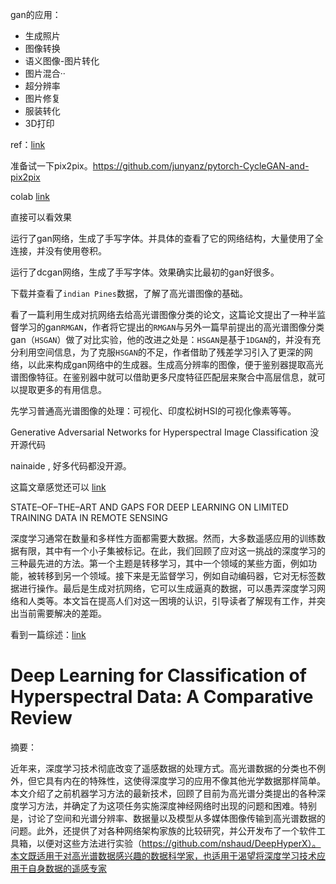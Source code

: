 gan的应用：

- 生成照片
- 图像转换
- 语义图像-图片转化
- 图片混合··
- 超分辨率
- 图片修复
- 服装转化
- 3D打印

ref：[link](https://cloud.tencent.com/developer/article/1528648)



准备试一下pix2pix。https://github.com/junyanz/pytorch-CycleGAN-and-pix2pix

colab [link](https://colab.research.google.com/github/junyanz/pytorch-CycleGAN-and-pix2pix/blob/master/pix2pix.ipynb#scrollTo=mey7o6j-0368)

直接可以看效果



运行了gan网络，生成了手写字体。并具体的查看了它的网络结构，大量使用了全连接，并没有使用卷积。

运行了dcgan网络，生成了手写字体。效果确实比最初的gan好很多。



下载并查看了`indian Pines`数据，了解了高光谱图像的基础。



看了一篇利用生成对抗网络去给高光谱图像分类的论文，这篇论文提出了一种半监督学习的gan`RMGAN`，作者将它提出的`RMGAN`与另外一篇早前提出的高光谱图像分类gan（`HSGAN`）做了对比实验，他的改进之处是：`HSGAN`是基于`1DGAN`的，并没有充分利用空间信息，为了克服`HSGAN`的不足，作者借助了残差学习引入了更深的网络，以此来构成gan网络中的生成器。生成高分辨率的图像，便于鉴别器提取高光谱图像特征。在鉴别器中就可以借助更多尺度特征匹配层来聚合中高层信息，就可以提取更多的有用信息。



先学习普通高光谱图像的处理：可视化、印度松树HSI的可视化像素等等。



Generative Adversarial Networks for Hyperspectral Image Classification 没开源代码

nainaide , 好多代码都没开源。





这篇文章感觉还可以 [link](https://ieeexplore.ieee.org/document/8518681)

STATE–OF–THE–ART AND GAPS FOR DEEP LEARNING ON LIMITED TRAINING DATA IN REMOTE SENSING

深度学习通常在数量和多样性方面都需要大数据。然而，大多数遥感应用的训练数据有限，其中有一个小子集被标记。在此，我们回顾了应对这一挑战的深度学习的三种最先进的方法。第一个主题是转移学习，其中一个领域的某些方面，例如功能，被转移到另一个领域。接下来是无监督学习，例如自动编码器，它对无标签数据进行操作。最后是生成对抗网络，它可以生成逼真的数据，可以愚弄深度学习网络和人类等。本文旨在提高人们对这一困境的认识，引导读者了解现有工作，并突出当前需要解决的差距。



看到一篇综述：[link](https://ieeexplore.ieee.org/document/8738045)

# Deep Learning for Classification of Hyperspectral Data: A Comparative Review

摘要：

近年来，深度学习技术彻底改变了遥感数据的处理方式。高光谱数据的分类也不例外，但它具有内在的特殊性，这使得深度学习的应用不像其他光学数据那样简单。本文介绍了之前机器学习方法的最新技术，回顾了目前为高光谱分类提出的各种深度学习方法，并确定了为这项任务实施深度神经网络时出现的问题和困难。特别是，讨论了空间和光谱分辨率、数据量以及模型从多媒体图像传输到高光谱数据的问题。此外，还提供了对各种网络架构家族的比较研究，并公开发布了一个软件工具箱，以便对这些方法进行实验（https://github.com/nshaud/DeepHyperX）。本文既适用于对高光谱数据感兴趣的数据科学家，也适用于渴望将深度学习技术应用于自身数据的遥感专家